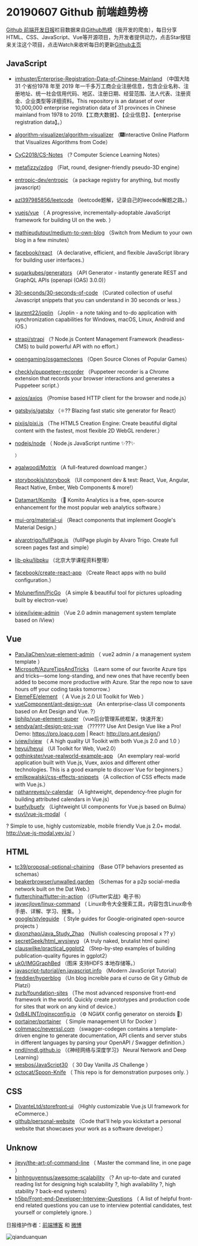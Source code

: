 # 20190607 Github 前端趋势榜

[Github 前端开发日报](https://qdkfweb.cn/c/news)栏目数据来自[Github热榜](https://github.qdkfweb.cn/)（我开发的爬虫），每日分享HTML、CSS、JavaScript、Vue等开源项目，为开发者提供动力，点击Star按钮来关注这个项目，点击Watch来收听每日的更新[Github主页](https://github.com/kujian/githubTrending)
## JavaScript

* [imhuster/Enterprise-Registration-Data-of-Chinese-Mainland](https://github.com/imhuster/Enterprise-Registration-Data-of-Chinese-Mainland) （中国大陆 31 个省份1978 年至 2019 年一千多万工商企业注册信息，包含企业名称、注册地址、统一社会信用代码、地区、注册日期、经营范围、法人代表、注册资金、企业类型等详细资料。This repository is an dataset of over 10,000,000 enterprise registration data of 31 provinces in Chinese mainland from 1978 to 2019.【工商大数据】、【企业信息】、【enterprise registration data】。）
* [algorithm-visualizer/algorithm-visualizer](https://github.com/algorithm-visualizer/algorithm-visualizer) （&#x1f386;Interactive Online Platform that Visualizes Algorithms from Code）
* [CyC2018/CS-Notes](https://github.com/CyC2018/CS-Notes) （? Computer Science Learning Notes）
* [metafizzy/zdog](https://github.com/metafizzy/zdog) （Flat, round, designer-friendly pseudo-3D engine）
* [entropic-dev/entropic](https://github.com/entropic-dev/entropic) （a package registry for anything, but mostly javascript）
* [azl397985856/leetcode](https://github.com/azl397985856/leetcode) （leetcode题解，记录自己的leecode解题之路。）
* [vuejs/vue](https://github.com/vuejs/vue) （
        A progressive, incrementally-adoptable JavaScript framework for building UI on the web.
      ）
* [mathieudutour/medium-to-own-blog](https://github.com/mathieudutour/medium-to-own-blog) （Switch from Medium to your own blog in a few minutes）
* [facebook/react](https://github.com/facebook/react) （A declarative, efficient, and flexible JavaScript library for building user interfaces.）
* [sugarkubes/generators](https://github.com/sugarkubes/generators) （API Generator - instantly generate REST and GraphQL APIs (openapi (OAS) 3.0.0)）
* [30-seconds/30-seconds-of-code](https://github.com/30-seconds/30-seconds-of-code) （Curated collection of useful Javascript snippets that you can understand in 30 seconds or less.）
* [laurent22/joplin](https://github.com/laurent22/joplin) （Joplin - a note taking and to-do application with synchronization capabilities for Windows, macOS, Linux, Android and iOS.）
* [strapi/strapi](https://github.com/strapi/strapi) （? Node.js Content Management Framework (headless-CMS) to build powerful API with no effort.）
* [opengaming/osgameclones](https://github.com/opengaming/osgameclones) （Open Source Clones of Popular Games）
* [checkly/puppeteer-recorder](https://github.com/checkly/puppeteer-recorder) （Puppeteer recorder is a Chrome extension that records your browser interactions and generates a Puppeteer script.）
* [axios/axios](https://github.com/axios/axios) （Promise based HTTP client for the browser and node.js）
* [gatsbyjs/gatsby](https://github.com/gatsbyjs/gatsby) （⚛️?? Blazing fast static site generator for React）
* [pixijs/pixi.js](https://github.com/pixijs/pixi.js) （The HTML5 Creation Engine: Create beautiful digital content with the fastest, most flexible 2D WebGL renderer.）
* [nodejs/node](https://github.com/nodejs/node) （
        Node.js JavaScript runtime ✨??✨

      ）
* [agalwood/Motrix](https://github.com/agalwood/Motrix) （A full-featured download manger.）
* [storybookjs/storybook](https://github.com/storybookjs/storybook) （UI component dev &amp; test: React, Vue, Angular, React Native, Ember, Web Components &amp; more!）
* [Datamart/Komito](https://github.com/Datamart/Komito) （&#x1f516; Komito Analytics is a free, open-source enhancement for the most popular web analytics software.）
* [mui-org/material-ui](https://github.com/mui-org/material-ui) （React components that implement Google's Material Design.）
* [alvarotrigo/fullPage.js](https://github.com/alvarotrigo/fullPage.js) （fullPage plugin by Alvaro Trigo. Create full screen pages fast and simple）
* [lib-pku/libpku](https://github.com/lib-pku/libpku) （北京大学课程资料整理）
* [facebook/create-react-app](https://github.com/facebook/create-react-app) （Create React apps with no build configuration.）
* [Molunerfinn/PicGo](https://github.com/Molunerfinn/PicGo) （A simple &amp; beautiful tool for pictures uploading built by electron-vue）
* [iview/iview-admin](https://github.com/iview/iview-admin) （Vue 2.0 admin management system template based on iView）

## Vue

* [PanJiaChen/vue-element-admin](https://github.com/PanJiaChen/vue-element-admin) （
        vue2 admin / a management system template
      ）
* [Microsoft/AzureTipsAndTricks](https://github.com/Microsoft/AzureTipsAndTricks) （Learn some of our favorite Azure tips and tricks—some long-standing, and new ones that have recently been added to become more productive with Azure. Star the repo now to save hours off your coding tasks tomorrow.）
* [ElemeFE/element](https://github.com/ElemeFE/element) （
        A Vue.js 2.0 UI Toolkit for Web
      ）
* [vueComponent/ant-design-vue](https://github.com/vueComponent/ant-design-vue) （An enterprise-class UI components based on Ant Design and Vue. ?）
* [ljphilp/vue-element-super](https://github.com/ljphilp/vue-element-super) （vue后台管理系统框架，快速开发）
* [sendya/ant-design-pro-vue](https://github.com/sendya/ant-design-pro-vue) （??‍???‍? Use Ant Design Vue like a Pro! Demo: <a href="https://pro.loacg.com" rel="nofollow">https://pro.loacg.com</a> | React: <a href="http://pro.ant.design/" rel="nofollow">http://pro.ant.design/</a>）
* [iview/iview](https://github.com/iview/iview) （
        A high quality UI Toolkit with both Vue.js 2.0 and 1.0
      ）
* [heyui/heyui](https://github.com/heyui/heyui) （UI Toolkit for Web, Vue2.0）
* [gothinkster/vue-realworld-example-app](https://github.com/gothinkster/vue-realworld-example-app) （An exemplary real-world application built with Vue.js, Vuex, axios and different other technologies. This is a good example to discover Vue for beginners.）
* [emilkowalski/css-effects-snippets](https://github.com/emilkowalski/css-effects-snippets) （A collection of CSS effects made with Vue.js.）
* [nathanreyes/v-calendar](https://github.com/nathanreyes/v-calendar) （A lightweight, dependency-free plugin for building attributed calendars in Vue.js）
* [buefy/buefy](https://github.com/buefy/buefy) （Lightweight UI components for Vue.js based on Bulma）
* [euvl/vue-js-modal](https://github.com/euvl/vue-js-modal) （
        
? Simple to use, highly customizable, mobile friendly Vue.js 2.0+ modal. <a href="http://vue-js-modal.yev.io/">http://vue-js-modal.yev.io/</a>
      ）

## HTML

* [tc39/proposal-optional-chaining](https://github.com/tc39/proposal-optional-chaining) （Base OTP behaviors presented as schemas）
* [beakerbrowser/unwalled.garden](https://github.com/beakerbrowser/unwalled.garden) （Schemas for a p2p social-media network built on the Dat Web.）
* [flutterchina/flutter-in-action](https://github.com/flutterchina/flutter-in-action) （《Flutter实战》电子书）
* [jaywcjlove/linux-command](https://github.com/jaywcjlove/linux-command) （
        Linux命令大全搜索工具，内容包含Linux命令手册、详解、学习、搜集。
      ）
* [google/styleguide](https://github.com/google/styleguide) （
        Style guides for Google-originated open-source projects
      ）
* [dixonzhao/Java_Study_Zhao](https://github.com/dixonzhao/Java_Study_Zhao) （Nullish coalescing proposal x ?? y）
* [secretGeek/html_wysiwyg](https://github.com/secretGeek/html_wysiwyg) （A truly naked, brutalist html quine）
* [clauswilke/practical_ggplot2](https://github.com/clauswilke/practical_ggplot2) （Step-by-step examples of building publication-quality figures in ggplot2）
* [uk0/IMGGraphBed](https://github.com/uk0/IMGGraphBed) （图床 支持HDFS 本地存储等。）
* [javascript-tutorial/en.javascript.info](https://github.com/javascript-tutorial/en.javascript.info) （Modern JavaScript Tutorial）
* [freddier/hyperblog](https://github.com/freddier/hyperblog) （Un blog increíble para el curso de Git y Github de Platzi）
* [zurb/foundation-sites](https://github.com/zurb/foundation-sites) （The most advanced responsive front-end framework in the world. Quickly create prototypes and production code for sites that work on any kind of device.）
* [0xB4LINT/nginxconfig.io](https://github.com/0xB4LINT/nginxconfig.io) （⚙️ NGiИX config generator on steroids &#x1f489;）
* [portainer/portainer](https://github.com/portainer/portainer) （
        Simple management UI for Docker
      ）
* [colmmacc/neverssl.com](https://github.com/colmmacc/neverssl.com) （swagger-codegen contains a template-driven engine to generate documentation, API clients and server stubs in different languages by parsing your OpenAPI / Swagger definition.）
* [nndl/nndl.github.io](https://github.com/nndl/nndl.github.io) （《神经网络与深度学习》 Neural Network and Deep Learning）
* [wesbos/JavaScript30](https://github.com/wesbos/JavaScript30) （
        30 Day Vanilla JS Challenge
      ）
* [octocat/Spoon-Knife](https://github.com/octocat/Spoon-Knife) （
        This repo is for demonstration purposes only.
      ）

## CSS

* [DivanteLtd/storefront-ui](https://github.com/DivanteLtd/storefront-ui) （Highly customizable Vue.js UI framework for eCommerce.）
* [github/personal-website](https://github.com/github/personal-website) （Code that'll help you kickstart a personal website that showcases your work as a software developer.）

## Unknow

* [jlevy/the-art-of-command-line](https://github.com/jlevy/the-art-of-command-line) （
        Master the command line, in one page
      ）
* [binhnguyennus/awesome-scalability](https://github.com/binhnguyennus/awesome-scalability) （? An up-to-date and curated reading list for designing high scalability ?, high availability ?, high stability ? back-end systems）
* [h5bp/Front-end-Developer-Interview-Questions](https://github.com/h5bp/Front-end-Developer-Interview-Questions) （
        A list of helpful front-end related questions you can use to interview potential candidates, test yourself or completely ignore.
      ）


日报维护作者：[前端博客](https://qdkfweb.cn/) 和 [微博](https://qdkfweb.cn/go/weibo)

![qianduanquan](https://user-images.githubusercontent.com/3055447/38468989-651132ac-3b80-11e8-8e6b-15122322a9d7.png)